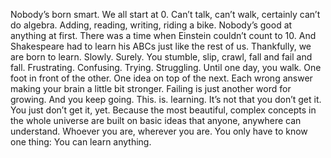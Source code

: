 Nobody’s born smart. We all start at 0. Can’t talk, can’t walk, certainly can’t do algebra.
Adding, reading, writing, riding a bike. Nobody’s good at anything at first.
There was a time when Einstein couldn’t count to 10.
And Shakespeare had to learn his ABCs just like the rest of us.
Thankfully, we are born to learn.
Slowly. Surely. You stumble, slip, crawl, fall and fail and fall.
Frustrating. Confusing. Trying. Struggling.
Until one day, you walk.
One foot in front of the other. One idea on top of the next.
Each wrong answer making your brain a little bit stronger.
Failing is just another word for growing. And you keep going.
This. is. learning.
It’s not that you don’t get it.
You just don’t get it, yet. Because the most beautiful, complex concepts in the whole universe
are built on basic ideas that anyone, anywhere can understand.
Whoever you are, wherever you are.
You only have to know one thing:
You can learn anything.